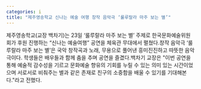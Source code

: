```yaml
---
categories: i
title: "제주영송학교 신나는 예술 여행 창작 음악극 ‘룰루랄라 마주 보는 별’"
---
```

제주영송학교(교장 백차기)는 23일 ‘룰루랄라 마주 보는 별’ 주제로 한국문화예술위원회가 후원 진행하는 “신나는 예술여행” 공연을 체육관 무대에서 펼쳤다.창작 음악극 ‘룰루랄라 마주 보는 별’은 국악 창작곡과 노래, 무용으로 풀어낸 흥미진진하고 따뜻한 음악극이다. 학생들은 배우들과 함께 춤을 추며 공연을 즐겼다.백차기 교장은 "이번 공연을 통해 예술적 감수성을 기르고 문화예술 향유의 기회를 누릴 수 있는 의미 있는 시간이었으며 서로서로 비춰주는 별과 같은 존재로 친구의 소중함을 배울 수 있기를 기대해본다."라고 전했다.